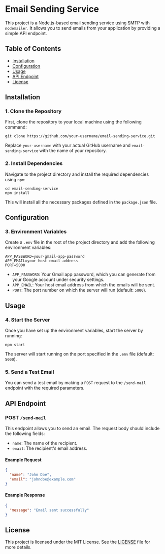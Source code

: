 
# Email Sending Service

This project is a Node.js-based email sending service using SMTP with `nodemailer`. It allows you to send emails from your application by providing a simple API endpoint.

## Table of Contents
- [Installation](#installation)
- [Configuration](#configuration)
- [Usage](#usage)
- [API Endpoint](#api-endpoint)
- [License](#license)

## Installation

### 1. Clone the Repository

First, clone the repository to your local machine using the following command:

```
git clone https://github.com/your-username/email-sending-service.git 
```


Replace `your-username` with your actual GitHub username and `email-sending-service` with the name of your repository.

### 2. Install Dependencies

Navigate to the project directory and install the required dependencies using `npm`:


    cd email-sending-service
    npm install


This will install all the necessary packages defined in the `package.json` file.

## Configuration

### 3. Environment Variables

Create a `.env` file in the root of the project directory and add the following environment variables:


    APP_PASSWORD=your-gmail-app-password
    APP_EMAIL=your-host-email-address
    PORT=5000


- `APP_PASSWORD`: Your Gmail app password, which you can generate from your Google account under security settings.
- `APP_EMAIL`: Your host email address from which the emails will be sent.
- `PORT`: The port number on which the server will run (default: `5000`).

## Usage

### 4. Start the Server

Once you have set up the environment variables, start the server by running:

```
npm start
```

The server will start running on the port specified in the `.env` file (default: `5000`).

### 5. Send a Test Email

You can send a test email by making a `POST` request to the `/send-mail` endpoint with the required parameters.

## API Endpoint

### POST `/send-mail`

This endpoint allows you to send an email. The request body should include the following fields:

- `name`: The name of the recipient.
- `email`: The recipient's email address.

#### Example Request

```json
{
  "name": "John Doe",
  "email": "johndoe@example.com"
}
```

#### Example Response

```json
{
  "message": "Email sent successfully"
}
```

## License

This project is licensed under the MIT License. See the [LICENSE](LICENSE) file for more details.
